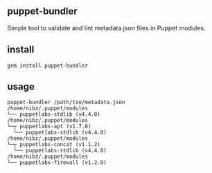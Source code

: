 puppet-bundler
--------------

Simple tool to validate and lint metadata.json files in Puppet modules.



install
-------

```shell
gem install puppet-bundler
```



usage
-----

```shell
puppet-bundler /path/too/metadata.json
/home/nibz/.puppet/modules
└── puppetlabs-stdlib (v4.4.0)
/home/nibz/.puppet/modules
└─┬ puppetlabs-apt (v1.7.0)
  └── puppetlabs-stdlib (v4.4.0)
/home/nibz/.puppet/modules
└─┬ puppetlabs-concat (v1.1.2)
  └── puppetlabs-stdlib (v4.4.0)
/home/nibz/.puppet/modules
└── puppetlabs-firewall (v1.2.0)
```

